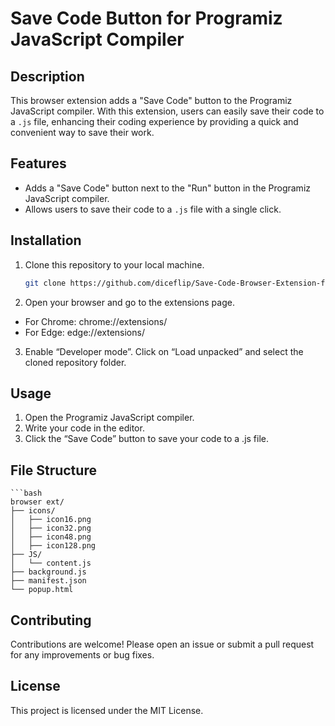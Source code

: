 # Save Code Button for Programiz JavaScript Compiler

## Description
This browser extension adds a "Save Code" button to the Programiz JavaScript compiler. With this extension, users can easily save their code to a `.js` file, enhancing their coding experience by providing a quick and convenient way to save their work.

## Features
- Adds a "Save Code" button next to the "Run" button in the Programiz JavaScript compiler.
- Allows users to save their code to a `.js` file with a single click.

## Installation
1. Clone this repository to your local machine.
   ```bash
   git clone https://github.com/diceflip/Save-Code-Browser-Extension-for-Programiz-JavaScript-Compiler
2. Open your browser and go to the extensions page.
- For Chrome: chrome://extensions/
- For Edge: edge://extensions/
3. Enable “Developer mode”.
  Click on “Load unpacked” and select the cloned repository folder.
## Usage
1. Open the Programiz JavaScript compiler.
2. Write your code in the editor.
3. Click the “Save Code” button to save your code to a .js file.
## File Structure
    ```bash
    browser ext/
    ├── icons/
    │   ├── icon16.png
    │   ├── icon32.png
    │   ├── icon48.png
    │   ├── icon128.png
    ├── JS/
    │   └── content.js
    ├── background.js
    ├── manifest.json
    └── popup.html 
## Contributing
Contributions are welcome! Please open an issue or submit a pull request for any improvements or bug fixes.
## License
This project is licensed under the MIT License.

   
